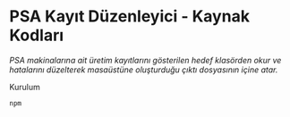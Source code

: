 # PSA Kayıt Düzenleyici - Kaynak Kodları

*PSA makinalarına ait üretim kayıtlarını gösterilen hedef klasörden okur ve hatalarını düzelterek masaüstüne oluşturduğu çıktı dosyasının içine atar.*

Kurulum

```
npm
```
